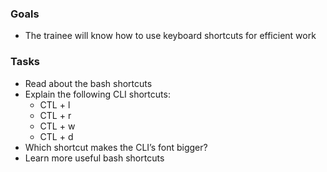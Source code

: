 ### Goals
- The trainee will know how to use keyboard shortcuts for efficient work

### Tasks
- Read about the bash shortcuts
- Explain the following CLI shortcuts:
  - CTL + l
  - CTL + r
  - CTL + w
  - CTL + d
- Which shortcut makes the CLI’s font bigger?
- Learn more useful bash shortcuts

